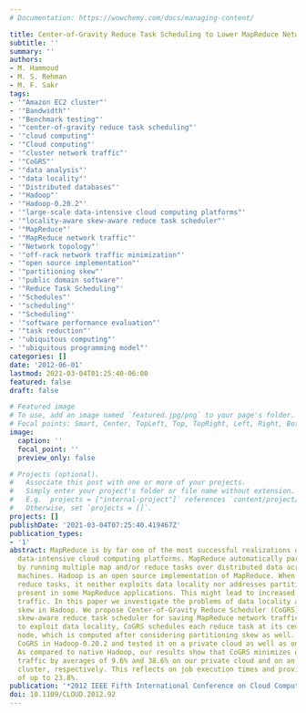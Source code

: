 ```yaml
---
# Documentation: https://wowchemy.com/docs/managing-content/

title: Center-of-Gravity Reduce Task Scheduling to Lower MapReduce Network Traffic
subtitle: ''
summary: ''
authors:
- M. Hammoud
- M. S. Rehman
- M. F. Sakr
tags:
- '"Amazon EC2 cluster"'
- '"Bandwidth"'
- '"Benchmark testing"'
- '"center-of-gravity reduce task scheduling"'
- '"cloud computing"'
- '"Cloud computing"'
- '"cluster network traffic"'
- '"CoGRS"'
- '"data analysis"'
- '"data locality"'
- '"Distributed databases"'
- '"Hadoop"'
- '"Hadoop-0.20.2"'
- '"large-scale data-intensive cloud computing platforms"'
- '"locality-aware skew-aware reduce task scheduler"'
- '"MapReduce"'
- '"MapReduce network traffic"'
- '"Network topology"'
- '"off-rack network traffic minimization"'
- '"open source implementation"'
- '"partitioning skew"'
- '"public domain software"'
- '"Reduce Task Scheduling"'
- '"Schedules"'
- '"scheduling"'
- '"Scheduling"'
- '"software performance evaluation"'
- '"task reduction"'
- '"ubiquitous computing"'
- '"ubiquitous programming model"'
categories: []
date: '2012-06-01'
lastmod: 2021-03-04T01:25:40-06:00
featured: false
draft: false

# Featured image
# To use, add an image named `featured.jpg/png` to your page's folder.
# Focal points: Smart, Center, TopLeft, Top, TopRight, Left, Right, BottomLeft, Bottom, BottomRight.
image:
  caption: ''
  focal_point: ''
  preview_only: false

# Projects (optional).
#   Associate this post with one or more of your projects.
#   Simply enter your project's folder or file name without extension.
#   E.g. `projects = ["internal-project"]` references `content/project/deep-learning/index.md`.
#   Otherwise, set `projects = []`.
projects: []
publishDate: '2021-03-04T07:25:40.419467Z'
publication_types:
- '1'
abstract: MapReduce is by far one of the most successful realizations of large-scale
  data-intensive cloud computing platforms. MapReduce automatically parallelizes computation
  by running multiple map and/or reduce tasks over distributed data across multiple
  machines. Hadoop is an open source implementation of MapReduce. When Hadoop schedules
  reduce tasks, it neither exploits data locality nor addresses partitioning skew
  present in some MapReduce applications. This might lead to increased cluster network
  traffic. In this paper we investigate the problems of data locality and partitioning
  skew in Hadoop. We propose Center-of-Gravity Reduce Scheduler (CoGRS), a locality-aware
  skew-aware reduce task scheduler for saving MapReduce network traffic. In an attempt
  to exploit data locality, CoGRS schedules each reduce task at its center-of-gravity
  node, which is computed after considering partitioning skew as well. We implemented
  CoGRS in Hadoop-0.20.2 and tested it on a private cloud as well as on Amazon EC2.
  As compared to native Hadoop, our results show that CoGRS minimizes off-rack network
  traffic by averages of 9.6% and 38.6% on our private cloud and on an Amazon EC2
  cluster, respectively. This reflects on job execution times and provides an improvement
  of up to 23.8%.
publication: '*2012 IEEE Fifth International Conference on Cloud Computing*'
doi: 10.1109/CLOUD.2012.92
---
```

